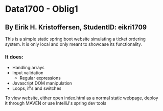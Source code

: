 # Data1700 - Oblig1
## By Eirik H. Kristoffersen, StudentID: eikri1709
This is a simple static spring boot website simulating a ticket ordering system.
It is only local and only meant to showcase its functionality.

### It does:
* Handling arrays
* Input validation
  * Regular expressions
* Javascript DOM manipulation
* Loops, if's and switches

To view website, either open index.html as a normal static webpage, deploy it through MAVEN or use IntelliJ's spring dev tools

